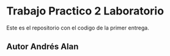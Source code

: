 # Trabajo Practico 2 Laboratorio

Este es el repositorio con el codigo de la primer entrega.

## Autor Andrés Alan
